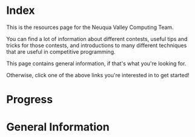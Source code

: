 # Index

This is the resources page for the Neuqua Valley Computing Team.

You can find a lot of information about different contests, useful tips and tricks for those contests, and introductions
to many different techniques that are useful in competitive programming.

This page contains general information, if that's what you're looking for.

Otherwise, click one of the above links you're interested in to get started!

# Progress


# General Information

